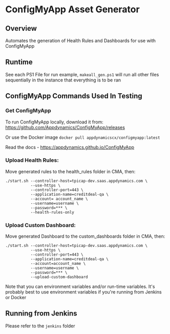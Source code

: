 # ConfigMyApp Asset Generator 

## Overview

Automates the generation of Health Rules and Dashboards for use with ConfigMyApp

## Runtime

See each PS1 File for run example, `makeall_gen.ps1` will run all other files sequentially in the instance that everything is to be ran 

## ConfigMyApp Commands Used In Testing
### Get ConfigMyApp 
 
To run ConfigMyApp locally, download it from: 
https://github.com/Appdynamics/ConfigMyApp/releases

Or use the Docker image `docker pull appdynamicscx/configmyapp:latest`

Read the docs - https://appdynamics.github.io/ConfigMyApp 
### Upload Health Rules:
Move generated rules to the health_rules folder in CMA, then:
```
./start.sh --controller-host=tpicap-dev.saas.appdynamics.com \ 
           --use-https \
           --controller-port=443 \ 
           --application-name=creditdeal-qa \ 
           --account= account_name \ 
           --username=username \
           --password=*** \ 
           --health-rules-only
```
### Upload Custom Dashboard:
Move generated Dashboard to the custom_dashboards folder in CMA, then:

```
./start.sh --controller-host=tpicap-dev.saas.appdynamics.com \
           --use-https \ 
           --controller-port=443 \
           --application-name=creditdeal-qa \
           --account=account_name \
           --username=username \
           --password=*** \
           --upload-custom-dashboard 
```
Note that you can environment variables and/or run-time variables. It's probably best to use environment variables if you're running from Jenkins or Docker 

## Running from Jenkins 

Please refer to the `jenkins` folder
